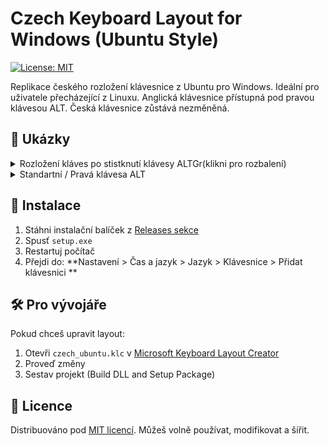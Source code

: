 # Czech Keyboard Layout for Windows (Ubuntu Style)

[![License: MIT](https://img.shields.io/badge/License-MIT-yellow.svg)](https://opensource.org/licenses/MIT)

Replikace českého rozložení klávesnice z Ubuntu pro Windows. Ideální pro uživatele přecházející z Linuxu. Anglická klávesnice přístupná pod pravou klávesou ALT. Česká klávesnice zůstává nezměněná.

## 📸 Ukázky

<details>
<summary>Rozložení kláves po stistknutí klávesy ALTGr(klikni pro rozbalení)</summary>

![Keyboard Layout Preview](images/layout_preview_altgr.jpg)
</details>

<details>
<summary>Standartní / Pravá klávesa ALT</summary>

| Standartní | ALTGr |
|------------------------|--------|
| ![Windows Layout](images/layout_preview.jpg) | ![Ubuntu Layout](images/layout_preview_altgr.jpg) |
</details>

## 💾 Instalace
1. Stáhni instalační balíček z [Releases sekce](https://github.com/tvuj_username/czech-win-keyboard-like-ubuntu/releases)
2. Spusť `setup.exe`
3. Restartuj počítač
4. Přejdi do:
   **Nastavení > Čas a jazyk > Jazyk > Klávesnice > Přidat klávesnici **

## 🛠 Pro vývojáře
Pokud chceš upravit layout:
1. Otevři `czech_ubuntu.klc` v [Microsoft Keyboard Layout Creator](https://www.microsoft.com/en-us/download/details.aspx?id=102134)
2. Proveď změny
3. Sestav projekt (Build DLL and Setup Package)

## 📄 Licence
Distribuováno pod [MIT licencí](LICENSE). Můžeš volně používat, modifikovat a šířit.